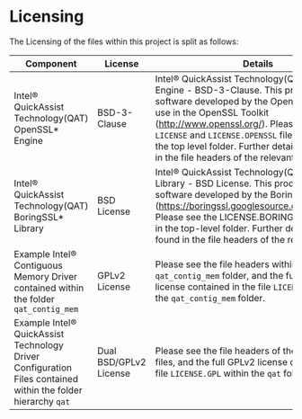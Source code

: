 # Licensing

The Licensing of the files within this project is split as follows:

| Component  |License   | Details   |
|---|---|---|
| Intel® QuickAssist Technology(QAT) OpenSSL* Engine | BSD-3-Clause | Intel&reg; QuickAssist Technology(QAT) OpenSSL\* Engine - BSD-3-Clause. This product includes software developed by the OpenSSL Project for use in the OpenSSL Toolkit (http://www.openssl.org/). Please see the `LICENSE` and `LICENSE.OPENSSL` file contained in the top level folder. Further details can be found in the file headers of the relevant files. |
| Intel® QuickAssist Technology(QAT) BoringSSL* Library | BSD License |Intel® QuickAssist Technology(QAT) BoringSSL* Library - BSD License. This product includes software developed by the BoringSSL Project (https://boringssl.googlesource.com/boringssl/). Please see the LICENSE.BORINGSSL contained in the top-level folder. Further details can be found in the file headers of the relevant files. |
| Example Intel&reg; Contiguous Memory Driver contained within the folder `qat_contig_mem` | GPLv2 License | Please see the file headers within the `qat_contig_mem` folder, and the full GPLv2 license contained in the file `LICENSE.GPL` within the `qat_contig_mem` folder. |
|Example Intel&reg; QuickAssist Technology Driver Configuration Files contained within the folder hierarchy `qat` | Dual BSD/GPLv2 License | Please see the file headers of the configuration files, and the full GPLv2 license contained in the file `LICENSE.GPL` within the `qat` folder. |
